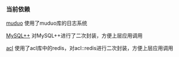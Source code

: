 ### 当前依赖

[muduo](https://github.com/chenshuo/muduo)	使用了muduo库的日志系统

[MySQL++](https://tangentsoft.com/mysqlpp/home)	对MySQL++进行了二次封装，方便上层应用调用

[acl](https://gitee.com/zsxxsz/acl)	使用了acl库中的redis，对acl::redis进行二次封装，方便上层应用调用